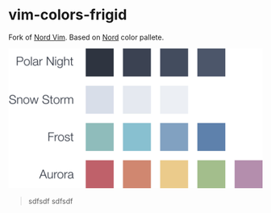 # vim-colors-frigid

Fork of [Nord Vim][nord-vim]. 
Based on [Nord][nord] color pallete.

![Frigid Pallete][frigid-pallete]

> sdfsdf sdfsdf

[nord-vim]: https://github.com/arcticicestudio/nord-vim
[nord]: https://github.com/arcticicestudio/nord
[frigid-pallete]: https://raw.githubusercontent.com/allophane/vim-theme-frigid/develop/assets/pallete.svg
